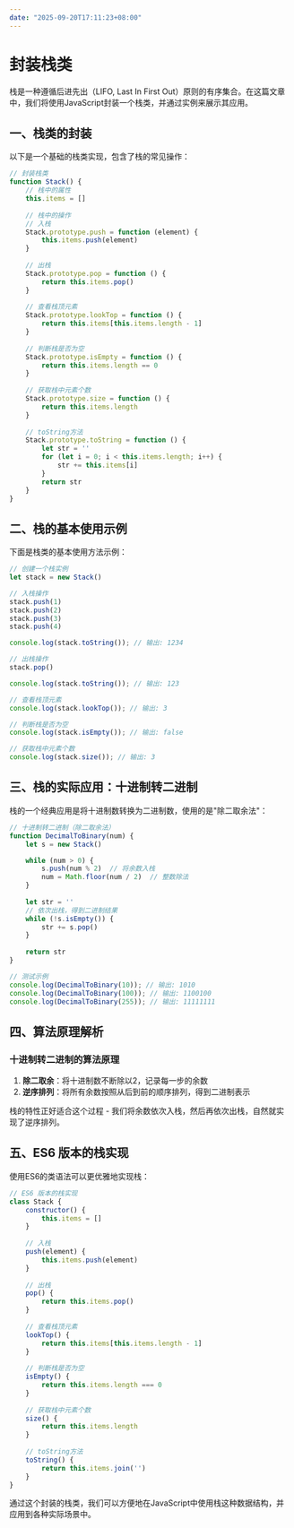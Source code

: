 ```yaml
---
date: "2025-09-20T17:11:23+08:00"
---
```

# 封装栈类

栈是一种遵循后进先出（LIFO, Last In First Out）原则的有序集合。在这篇文章中，我们将使用JavaScript封装一个栈类，并通过实例来展示其应用。

## 一、栈类的封装

以下是一个基础的栈类实现，包含了栈的常见操作：

```javascript
// 封装栈类
function Stack() {
    // 栈中的属性
    this.items = []
    
    // 栈中的操作
    // 入栈
    Stack.prototype.push = function (element) {
        this.items.push(element)
    }
    
    // 出栈
    Stack.prototype.pop = function () {
        return this.items.pop()
    }
    
    // 查看栈顶元素
    Stack.prototype.lookTop = function () {
        return this.items[this.items.length - 1]
    }
    
    // 判断栈是否为空
    Stack.prototype.isEmpty = function () {
        return this.items.length == 0
    }
    
    // 获取栈中元素个数
    Stack.prototype.size = function () {
        return this.items.length
    }
    
    // toString方法
    Stack.prototype.toString = function () {
        let str = ''
        for (let i = 0; i < this.items.length; i++) {
            str += this.items[i]
        }
        return str
    }
}
```

## 二、栈的基本使用示例

下面是栈类的基本使用方法示例：

```javascript
// 创建一个栈实例
let stack = new Stack()

// 入栈操作
stack.push(1)
stack.push(2)
stack.push(3)
stack.push(4)

console.log(stack.toString()); // 输出: 1234

// 出栈操作
stack.pop()

console.log(stack.toString()); // 输出: 123

// 查看栈顶元素
console.log(stack.lookTop()); // 输出: 3

// 判断栈是否为空
console.log(stack.isEmpty()); // 输出: false

// 获取栈中元素个数
console.log(stack.size()); // 输出: 3
```

## 三、栈的实际应用：十进制转二进制

栈的一个经典应用是将十进制数转换为二进制数，使用的是"除二取余法"：

```javascript
// 十进制转二进制（除二取余法）
function DecimalToBinary(num) {
    let s = new Stack()

    while (num > 0) {
        s.push(num % 2)  // 将余数入栈
        num = Math.floor(num / 2)  // 整数除法
    }
    
    let str = ''
    // 依次出栈，得到二进制结果
    while (!s.isEmpty()) {
        str += s.pop()
    }
    
    return str
}

// 测试示例
console.log(DecimalToBinary(10)); // 输出: 1010
console.log(DecimalToBinary(100)); // 输出: 1100100
console.log(DecimalToBinary(255)); // 输出: 11111111
```

## 四、算法原理解析

### 十进制转二进制的算法原理

1. **除二取余**：将十进制数不断除以2，记录每一步的余数
2. **逆序排列**：将所有余数按照从后到前的顺序排列，得到二进制表示

栈的特性正好适合这个过程 - 我们将余数依次入栈，然后再依次出栈，自然就实现了逆序排列。

## 五、ES6 版本的栈实现

使用ES6的类语法可以更优雅地实现栈：

```javascript
// ES6 版本的栈实现
class Stack {
    constructor() {
        this.items = []
    }
    
    // 入栈
    push(element) {
        this.items.push(element)
    }
    
    // 出栈
    pop() {
        return this.items.pop()
    }
    
    // 查看栈顶元素
    lookTop() {
        return this.items[this.items.length - 1]
    }
    
    // 判断栈是否为空
    isEmpty() {
        return this.items.length === 0
    }
    
    // 获取栈中元素个数
    size() {
        return this.items.length
    }
    
    // toString方法
    toString() {
        return this.items.join('')
    }
}
```

通过这个封装的栈类，我们可以方便地在JavaScript中使用栈这种数据结构，并应用到各种实际场景中。
